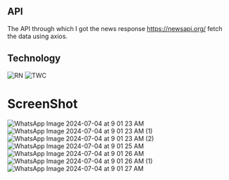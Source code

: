 ## API 
The API through which I got the news response https://newsapi.org/ 
fetch the data using axios.
## Technology
![RN](https://github.com/toufik0009/NewsIn/assets/128703689/5a6c81c9-1dcc-4a0d-b9e8-2fd11eed9bfd)
![TWC](https://github.com/toufik0009/NewsIn/assets/128703689/347f654c-0b6a-42cf-8620-ea5099e31332)
# ScreenShot
![WhatsApp Image 2024-07-04 at 9 01 23 AM](https://github.com/toufik0009/NewsIn/assets/128703689/573c21ff-eec6-4292-b63a-6f5becbb6ee1)
![WhatsApp Image 2024-07-04 at 9 01 23 AM (1)](https://github.com/toufik0009/NewsIn/assets/128703689/80bb61a4-7b89-4833-9909-6fb281210668)
![WhatsApp Image 2024-07-04 at 9 01 23 AM (2)](https://github.com/toufik0009/NewsIn/assets/128703689/c8266cdc-54f0-407f-a52f-b1e3a1db5017)
![WhatsApp Image 2024-07-04 at 9 01 25 AM](https://github.com/toufik0009/NewsIn/assets/128703689/955282d5-49ef-448e-b290-58fe7e720d8c)
![WhatsApp Image 2024-07-04 at 9 01 26 AM](https://github.com/toufik0009/NewsIn/assets/128703689/f6216824-be34-47db-80c1-fa96f77c5e69)
![WhatsApp Image 2024-07-04 at 9 01 26 AM (1)](https://github.com/toufik0009/NewsIn/assets/128703689/f3788f6e-3900-4ebf-8a05-69a3224813fe)
![WhatsApp Image 2024-07-04 at 9 01 27 AM](https://github.com/toufik0009/NewsIn/assets/128703689/ea9c4904-4427-4597-9e6e-3953edb689bb)

